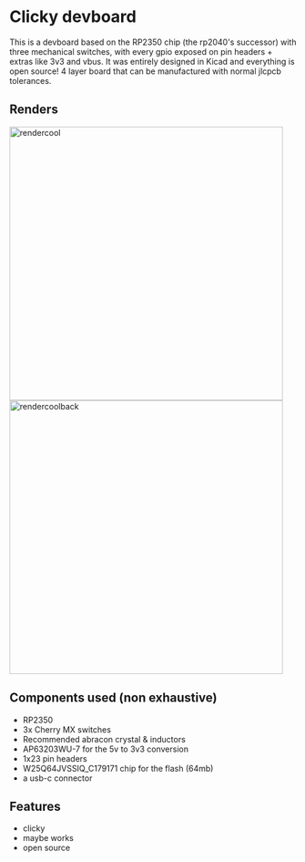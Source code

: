 # Clicky devboard

This is a devboard based on the RP2350 chip (the rp2040's successor) with three mechanical switches, with every gpio exposed on pin headers + extras like 3v3 and vbus. It was entirely designed in Kicad and everything is open source! 4 layer board that can be manufactured with normal jlcpcb tolerances.

## Renders


<img width="480" alt="rendercool" src="https://github.com/user-attachments/assets/1897662d-2cd0-41e7-8db4-4c67ed88bbcd" /> <img width="480" alt="rendercoolback" src="https://github.com/user-attachments/assets/a1d02080-f538-4620-a87a-ef1857efd595" />

## Components used (non exhaustive)

- RP2350
- 3x Cherry MX switches
- Recommended abracon crystal & inductors
- AP63203WU-7 for the 5v to 3v3 conversion
- 1x23 pin headers
- W25Q64JVSSIQ_C179171 chip for the flash (64mb)
- a usb-c connector

## Features

- clicky
- maybe works
- open source
